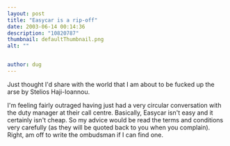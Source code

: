 ```yaml
---
layout: post
title: "Easycar is a rip-off"
date: 2003-06-14 00:14:36
description: "10820787"
thumbnail: defaultThumbnail.png
alt: ""


author: dug
---
```


<p>Just thought I'd share with the world that I am about to be fucked up the arse by Stelios Haji-Ioannou.</p>

<p>I'm feeling fairly outraged having just had a very circular conversation with the duty manager at their call centre. Basically, Easycar isn't easy and it certainly isn't cheap. So my advice would be read the terms and conditions very carefully (as they will be quoted back to you when you complain). Right, am off to write the ombudsman if I can find one.</p>
